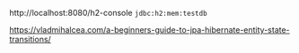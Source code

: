 http://localhost:8080/h2-console `jdbc:h2:mem:testdb`


https://vladmihalcea.com/a-beginners-guide-to-jpa-hibernate-entity-state-transitions/